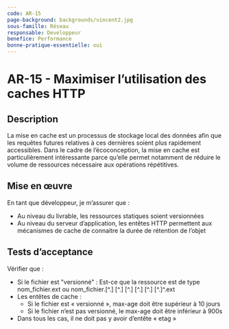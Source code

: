 ```yaml
---
code: AR-15
page-background: backgrounds/vincent2.jpg
sous-famille: Réseau
responsable: Developpeur
benefice: Performance
bonne-pratique-essentielle: oui
---
```

# AR-15 - Maximiser l’utilisation des caches HTTP

## Description

La mise en cache est un processus de stockage local des données afin que les requêtes futures relatives à ces dernières soient plus rapidement accessibles. Dans le cadre de l’écoconception, la mise en cache est particulièrement intéressante parce qu’elle permet notamment de réduire le volume de ressources nécessaire aux opérations répétitives.

## Mise en œuvre

En tant que développeur, je m’assurer que :

- Au niveau du livrable, les ressources statiques soient versionnées
- Au niveau du serveur d’application, les entêtes HTTP permettent aux mécanismes de cache de connaitre la durée de rétention de l’objet

## Tests d’acceptance

Vérifier que :

- Si le fichier est "versionné" : Est-ce que la ressource est de type nom_fichier.ext ou nom_fichier.[^.] [^.] [^.] [^.] [^.] [^.]^.ext
- Les entêtes de cache :
  - Si le fichier est « versionné », max-age doit être supérieur à 10 jours
  - Si le fichier n’est pas versionné, le max-age doit être inférieur à 900s
- Dans tous les cas, il ne doit pas y avoir d’entête « etag »
